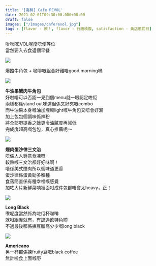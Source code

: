 ```yaml
---
title: '[高馡] Cafe REVOL'
date: 2021-02-01T09:30:00.000+08:00
draft: false
images: ["/images/caferevol.jpg"]
tags : [flavor - 飲！, flavor - 行膳積腹, satisfaction - 黃店懲罰日]
---
```


咁啱REVOL呢度唔使等位  
當然要入去食返個早餐  

![](/images/caferevol.jpg)

爆餡牛角包 + 咖啡嘅組合好難唔good morning喎  

![](/images/caferevol1.jpg)

**牛油果蟹肉牛角包**  
好啦唔可以否認一見到個menu就一眼認定咗佢  
兩樣都係stand out味道但係又好夾嘅combo  
而牛油果本身嘅油加埋較light嘅牛角包又唔會好漏  
加上包包個調味係辣粉  
將全部嘢提香之餘更令油膩度再減低  
完成度超高嘅包包，真心推薦呢～  

![](/images/caferevol2.jpg)

**煙肉蛋沙律三文治**  
唔係人人鍾意食凍嘢  
較熱嘅三文治都好好味啊！  
唔係美式煙肉所以個味道更香  
蛋沙律係蛋黃勁多嗰種  
食落簡直係有種幸福嘅感覺  
加咗大片新鮮菜响裡面咁成件包都唔會太heavy，正！  

![](/images/caferevol3.jpg)

**Long Black**  
嚟呢度當然係為咗佢杯咖啡  
就咁跟餐就有，有諗過飲特色啲  
不過最後都係揀豆脂高少少嘅long black  

![](/images/caferevol4.jpg)

**Americano**  
另一杯都係揀fruity豆嘅black coffee  
無計啦食上面嘅嘢  
